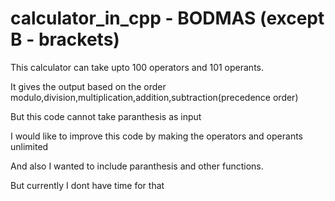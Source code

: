 # calculator_in_cpp - BODMAS (except B - brackets)

This calculator can take upto 100 operators and 101 operants.

It gives the output based on the order modulo,division,multiplication,addition,subtraction(precedence order)

But this code cannot take paranthesis as input

I would like to improve this code by making the operators and operants unlimited 

And also I wanted to include paranthesis and other functions.

But currently I dont have time for that
